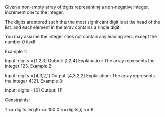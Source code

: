 Given a non-empty array of digits representing a non-negative integer, increment one to the integer.

The digits are stored such that the most significant digit is at the head of the list, and each element in the array contains a single digit.

You may assume the integer does not contain any leading zero, except the number 0 itself.



Example 1:

Input: digits = [1,2,3]
Output: [1,2,4]
Explanation: The array represents the integer 123.
Example 2:

Input: digits = [4,3,2,1]
Output: [4,3,2,2]
Explanation: The array represents the integer 4321.
Example 3:

Input: digits = [0]
Output: [1]


Constraints:

1 <= digits.length <= 100
0 <= digits[i] <= 9